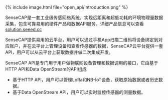{% include image.html file="open_api/introduction.png" %}


SenseCAP是一套工业级传感网络系统，实现远距离和超低功耗的环境物理量数据采集，包含可靠易用的硬件产品和数据API服务。详细产品信息可以查看[solution.seeed.cc](solution.seeed.cc)

SenseCAP提供易用的云平台，用户可以通过手机App扫描二维码将设备绑定到对应账户，并在云平台上管理设备和查看传感器的数据，SenseCAP云平台提供一套API，用户可以从云平台上获取数据并做二次集成开发。

SenseCAP API是专门用于用户做物联网设备管理和数据调用的接口，它由基于HTTP API和Data OpenStream的API组成

- 基于HTTP API，用户可以管理LoRa和NB-IoT设备，获取原始数据或者历史数据。
- 基于Data OpenStream API，用户可以实时监控传感器的测量数据。